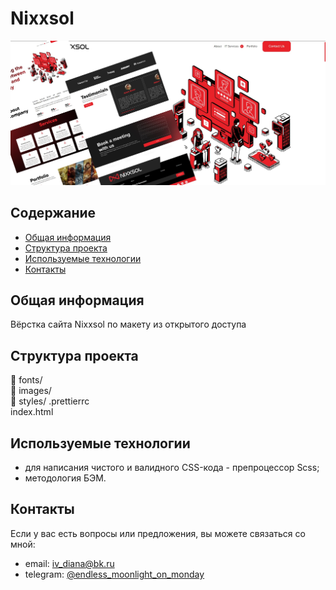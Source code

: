 # Nixxsol
![Nixxsol photo](/main_photo9.jpg)

## Содержание
- [Общая информация](#общая-информация)
- [Структура проекта](#структура-проекта)
- [Используемые технологии](#используемые-технологии)
- [Контакты](#контакты)

## Общая информация
Вёрстка сайта Nixxsol по макету из открытого доступа

## Структура проекта
📁 fonts/  
📁 images/  
📁 styles/ 
.prettierrc  
index.html     

## Используемые технологии
- для написания чистого и валидного CSS-кода - препроцессор Scss;
- методология БЭМ.

## Контакты
Если у вас есть вопросы или предложения, вы можете связаться со мной:

- email: [iv_diana@bk.ru](mailto:iv_diana@bk.ru)
- telegram: [@endless_moonlight_on_monday](https://t.me/endless_moonlight_on_monday)
